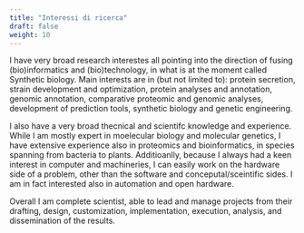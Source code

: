 ```yaml
---
title: "Interessi di ricerca"
draft: false
weight: 10
---
```


I have very broad research interestes all pointing into the direction of fusing (bio)informatics and (bio)technology, in what is at the moment called Synthetic biology. Main interests are in (but not limited to): protein secretion, strain development and optimization, protein analyses and annotation, genomic annotation, comparative proteomic and genomic analyses, development of prediction tools, synthetic biology and genetic engineering.

I also have a very broad thecnical and scientifc knowledge and experience. While I am mostly expert in moelecular biology and molecular genetics, I have extensive experience also in proteomics and bioinformatics, in species spanning from bacteria to plants. Additioanlly, because I always had a keen interest in computer and machineries, I can easily work on the hardware side of a problem, other than the software and conceputal/sceintific sides. I am in fact interested also in automation and open hardware.

Overall I am complete scientist, able to lead and manage projects from their drafting, design, customization, implementation, execution, analysis, and dissemination of the results. 


